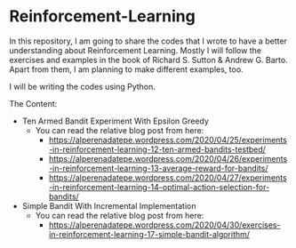 # Reinforcement-Learning

In this repository, I am going to share the codes that I wrote to have a better understanding about Reinforcement Learning. Mostly I will follow the exercises and examples in the book of Richard S. Sutton & Andrew G. Barto. Apart from them, I am planning to make different examples, too. 

I will be writing the codes using Python.

The Content:
  - Ten Armed Bandit Experiment With Epsilon Greedy
    - You can read the relative blog post from here: 
      - https://alperenadatepe.wordpress.com/2020/04/25/experiments-in-reinforcement-learning-12-ten-armed-bandits-testbed/
      - https://alperenadatepe.wordpress.com/2020/04/26/experiments-in-reinforcement-learning-13-average-reward-for-bandits/
      - https://alperenadatepe.wordpress.com/2020/04/27/experiments-in-reinforcement-learning-14-optimal-action-selection-for-bandits/
  - Simple Bandit With Incremental Implementation
    - You can read the relative blog post from here:
      - https://alperenadatepe.wordpress.com/2020/04/30/exercises-in-reinforcement-learning-17-simple-bandit-algorithm/
  
